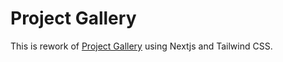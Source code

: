 # Project Gallery 

This is rework of [Project Gallery](https://my-project-gallery.netlify.app/) using Nextjs and Tailwind CSS.